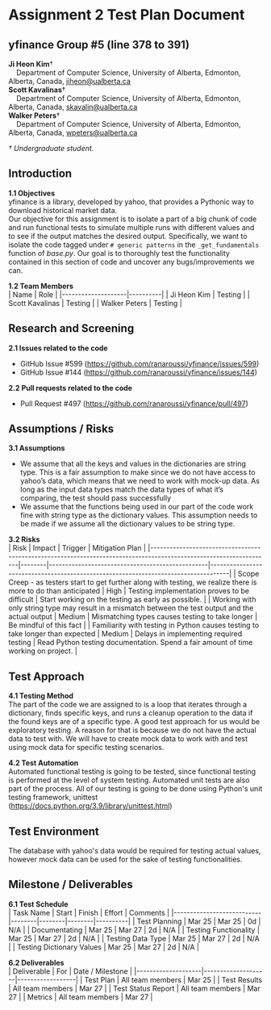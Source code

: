 # Assignment 2 Test Plan Document

## yfinance Group #5 (line 378 to 391)
**Ji Heon Kim**†<br>
&nbsp;&nbsp;&nbsp;&nbsp;Department of Computer Science, University of Alberta, Edmonton, Alberta, Canada, jiheon@ualberta.ca<br>
**Scott Kavalinas**†<br>
&nbsp;&nbsp;&nbsp;&nbsp;Department of Computer Science, University of Alberta, Edmonton, Alberta, Canada, skavalin@ualberta.ca <br>
**Walker Peters**†<br>
&nbsp;&nbsp;&nbsp;&nbsp;Department of Computer Science, University of Alberta, Edmonton, Alberta, Canada, wpeters@ualberta.ca <br>

*† Undergraduate student.*


## Introduction
**1.1 Objectives**<br>
yfinance is a library, developed by yahoo, that provides a Pythonic way to download historical market data.<br>
Our objective for this assignment is to isolate a part of a big chunk of code and run functional tests to simulate 
multiple runs with different values and to see if the output matches the desired output. Specifically, we want to 
isolate the code tagged under `# generic patterns` in the `_get_fundamentals` function of *base.py*. Our goal is
to thoroughly test the functionality contained in this section of code and uncover any bugs/improvements we can.

**1.2 Team Members**<br>
| Name               | Role     |
|--------------------|----------|
| Ji Heon Kim        | Testing  |
| Scott Kavalinas    | Testing  |
| Walker Peters      | Testing  |


## Research and Screening
**2.1 Issues related to the code**<br>
- GitHub Issue #599 (https://github.com/ranaroussi/yfinance/issues/599)
- GitHub Issue #144 (https://github.com/ranaroussi/yfinance/issues/144)

**2.2 Pull requests related to the code**<br>
- Pull Request #497 (https://github.com/ranaroussi/yfinance/pull/497)


## Assumptions / Risks
**3.1 Assumptions**<br>
- We assume that all the keys and values in the dictionaries are string type. This is a fair assumption to make 
since we do not have access to yahoo’s data, which means that we need to work with mock-up data. As long as the 
input data types match the data types of what it’s comparing, the test should pass successfully
- We assume that the functions being used in our part of the code work fine with string type as the dictionary 
values. This assumption needs to be made if we assume all the dictionary values to be string type.

**3.2 Risks**<br>
| Risk                                                                                                              | Impact | Trigger                                         | Mitigation Plan                                                                    |
|-------------------------------------------------------------------------------------------------------------------|--------|-------------------------------------------------|------------------------------------------------------------------------------------|
| Scope Creep - as testers start to get further along with testing, we realize there is more to do than anticipated | High   | Testing implementation proves to be difficult   | Start working on the testing as early as possible.                                 |
| Working with only string type may result in a mismatch  between the test output and the actual output             | Medium | Mismatching types causes testing to take longer | Be mindful  of this fact                                                           |
| Familiarity with testing in Python causes  testing to take longer than expected                                   | Medium | Delays in implementing required testing         | Read Python testing documentation. Spend a fair amount of time working on project. |


## Test Approach
**4.1 Testing Method**<br>
The part of the code we are assigned to is a loop that iterates through a dictionary, finds specific keys, and 
runs a cleanup operation to the data if the found keys are of a specific type. A good test approach for us would 
be exploratory testing. A reason for that is because we do not have the actual data to test with. We will have to 
create mock data to work with and test using mock data for specific testing scenarios. 

**4.2 Test Automation**<br>
Automated functional testing is going to be tested, since functional testing is performed at the level of system testing. 
Automated unit tests are also part of the process. All of our testing is going to be done using Python's unit testing 
framework, unittest (https://docs.python.org/3.9/library/unittest.html)


## Test Environment
The database with yahoo's data would be required for testing actual values, however mock data can be used for the sake of testing functionalities.

## Milestone / Deliverables
**6.1 Test Schedule**<br>
| Task Name                 | Start  | Finish | Effort | Comments |
|---------------------------|--------|--------|--------|----------|
| Test Planning             | Mar 25 | Mar 25 | 0d     | N/A      |
| Documentating             | Mar 25 | Mar 27 | 2d     | N/A      |
| Testing Functionality     | Mar 25 | Mar 27 | 2d     | N/A      |
| Testing Data Type         | Mar 25 | Mar 27 | 2d     | N/A      |
| Testing Dictionary Values | Mar 25 | Mar 27 | 2d     | N/A      |

**6.2 Deliverables**<br>
| Deliverable        | For                | Date / Milestone |
|--------------------|--------------------|------------------|
| Test Plan          | All team members   | Mar 25           |
| Test Results       | All team members   | Mar 27           |
| Test Status Report | All team members   | Mar 27           |
| Metrics            | All team members   | Mar 27           |
